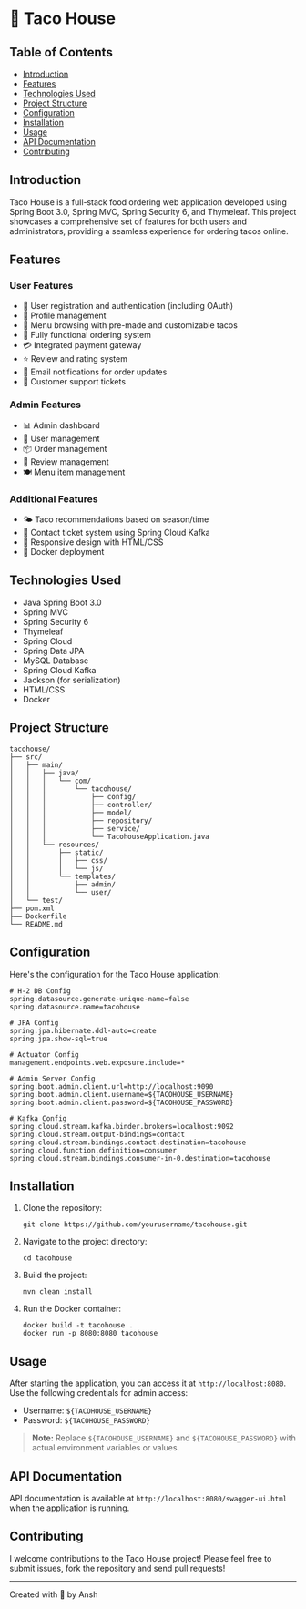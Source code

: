 # 🌮 Taco House

## Table of Contents
- [Introduction](#introduction)
- [Features](#features)
- [Technologies Used](#technologies-used)
- [Project Structure](#project-structure)
- [Configuration](#configuration)
- [Installation](#installation)
- [Usage](#usage)
- [API Documentation](#api-documentation)
- [Contributing](#contributing)

## Introduction

Taco House is a full-stack food ordering web application developed using Spring Boot 3.0, Spring MVC, Spring Security 6, and Thymeleaf. This project showcases a comprehensive set of features for both users and administrators, providing a seamless experience for ordering tacos online.

## Features

### User Features
- 👤 User registration and authentication (including OAuth)
- 🔐 Profile management
- 🌯 Menu browsing with pre-made and customizable tacos
- 🛒 Fully functional ordering system
- 💳 Integrated payment gateway
- ⭐ Review and rating system
- 📧 Email notifications for order updates
- 💬 Customer support tickets

### Admin Features
- 📊 Admin dashboard
- 👥 User management
- 📦 Order management
- 🌟 Review management
- 🍽️ Menu item management

### Additional Features
- 🌤️ Taco recommendations based on season/time
- 💬 Contact ticket system using Spring Cloud Kafka
- 📱 Responsive design with HTML/CSS
- 🐳 Docker deployment

## Technologies Used

- Java Spring Boot 3.0
- Spring MVC
- Spring Security 6
- Thymeleaf
- Spring Cloud
- Spring Data JPA
- MySQL Database
- Spring Cloud Kafka
- Jackson (for serialization)
- HTML/CSS
- Docker

## Project Structure

```
tacohouse/
├── src/
│   ├── main/
│   │   ├── java/
│   │   │   └── com/
│   │   │       └── tacohouse/
│   │   │           ├── config/
│   │   │           ├── controller/
│   │   │           ├── model/
│   │   │           ├── repository/
│   │   │           ├── service/
│   │   │           └── TacohouseApplication.java
│   │   └── resources/
│   │       ├── static/
│   │       │   ├── css/
│   │       │   └── js/
│   │       └── templates/
│   │           ├── admin/
│   │           └── user/
│   └── test/
├── pom.xml
├── Dockerfile
└── README.md
```

## Configuration

Here's the configuration for the Taco House application:

```properties
# H-2 DB Config
spring.datasource.generate-unique-name=false
spring.datasource.name=tacohouse

# JPA Config
spring.jpa.hibernate.ddl-auto=create
spring.jpa.show-sql=true

# Actuator Config
management.endpoints.web.exposure.include=*

# Admin Server Config
spring.boot.admin.client.url=http://localhost:9090
spring.boot.admin.client.username=${TACOHOUSE_USERNAME}
spring.boot.admin.client.password=${TACOHOUSE_PASSWORD}

# Kafka Config
spring.cloud.stream.kafka.binder.brokers=localhost:9092
spring.cloud.stream.output-bindings=contact
spring.cloud.stream.bindings.contact.destination=tacohouse
spring.cloud.function.definition=consumer
spring.cloud.stream.bindings.consumer-in-0.destination=tacohouse
```

## Installation

1. Clone the repository:
   ```
   git clone https://github.com/yourusername/tacohouse.git
   ```
2. Navigate to the project directory:
   ```
   cd tacohouse
   ```
3. Build the project:
   ```
   mvn clean install
   ```
4. Run the Docker container:
   ```
   docker build -t tacohouse .
   docker run -p 8080:8080 tacohouse
   ```

## Usage

After starting the application, you can access it at `http://localhost:8080`. Use the following credentials for admin access:

- Username: `${TACOHOUSE_USERNAME}`
- Password: `${TACOHOUSE_PASSWORD}`

> **Note:** Replace `${TACOHOUSE_USERNAME}` and `${TACOHOUSE_PASSWORD}` with actual environment variables or values.

## API Documentation

API documentation is available at `http://localhost:8080/swagger-ui.html` when the application is running.

## Contributing

I welcome contributions to the Taco House project! Please feel free to submit issues, fork the repository and send pull requests!


---

Created with 🌮 by Ansh